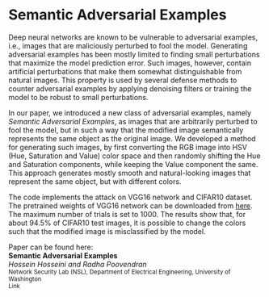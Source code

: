 # Semantic Adversarial Examples

Deep neural networks are known to be vulnerable to adversarial examples, i.e., images that are maliciously perturbed to fool the model. Generating adversarial examples has been mostly limited to finding small perturbations that maximize the model prediction error. Such images, however, contain artificial perturbations that make them somewhat distinguishable from natural images. This property is used by several defense methods to counter adversarial examples by applying denoising filters or training the model to be robust to small perturbations. 

In our paper, we introduced a new class of adversarial examples, namely *Semantic Adversarial Examples*, as images that are arbitrarily perturbed to fool the model, but in such a way that the modified image semantically represents the same object as the original image. We developed a method for generating such images, by first converting the RGB image into HSV (Hue, Saturation and Value) color space and then randomly shifting the Hue and Saturation components, while keeping the Value component the same. This approach generates mostly smooth and natural-looking images that represent the same object, but with different colors. 

The code implements the attack on VGG16 network and CIFAR10 dataset. The pretrained weights of VGG16 network can be downloaded from [here](https://github.com/geifmany/cifar-vgg). The maximum number of trials is set to 1000. The results show that, for about 94.5% of CIFAR10 test images, it is possible to change the colors such that the modified image is misclassified by the model. 

Paper can be found here:  
**Semantic Adversarial Examples**  
*Hossein Hosseini and Radha Poovendran*  
<sub>Network Security Lab (NSL), Department of Electrical Engineering, University of Washington  
Link
